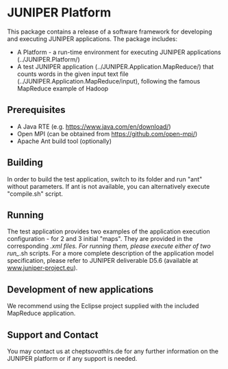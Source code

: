 # JUNIPER Platform

This package contains a release of a software framework for developing and executing JUNIPER applications.
The package includes:

- A Platform - a run-time environment for executing JUNIPER applications (../JUNIPER.Platform/)
- A test JUNIPER application (../JUNIPER.Application.MapReduce/) that counts words in the given input text file (../JUNIPER.Application.MapReduce/input), following the famous MapReduce example of Hadoop 


## Prerequisites
- A Java RTE (e.g. https://www.java.com/en/download/)
- Open MPI (can be obtained from https://github.com/open-mpi/)
- Apache Ant build tool (optionally)

## Building
In order to build the test application, switch to its folder and run "ant" without parameters.
If ant is not available, you can alternatively execute "compile.sh" script.

## Running
The test application provides two examples of the application execution configuration - for 2 and 3 initial "maps".
They are provided in the corresponding *.xml files. For running them, please execute either of two run_*.sh scripts.
For a more complete description of the application model specification, please refer to JUNIPER deliverable D5.6 (available at www.juniper-project.eu).

## Development of new applications
We recommend using the Eclipse project supplied with the included MapReduce application.

## Support and Contact
You may contact us at cheptsov*at*hlrs.de for any further information on the JUNIPER platform or if any support is needed.